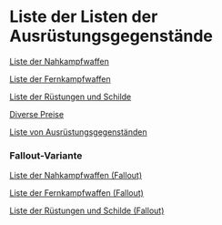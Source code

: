 # Liste der Listen der Ausrüstungsgegenstände

[Liste der Nahkampfwaffen](Liste_der_Nahkampfwaffen.md)

[Liste der Fernkampfwaffen](Liste_der_Fernkampfwaffen.md)

[Liste der Rüstungen und Schilde](Liste_der_Rüstungen_und_Schilde.md)

[Diverse Preise](Diverse_Preise.md)

[Liste von Ausrüstungsgegenständen](Liste_von_Ausrüstungsgegenständen.md)



### Fallout-Variante

[Liste der Nahkampfwaffen (Fallout)](Liste_der_Nahkampfwaffen_(Fallout).md)

[Liste der Fernkampfwaffen (Fallout)](Liste_der_Fernkampfwaffen_(Fallout).md)

[Liste der Rüstungen und Schilde (Fallout)](Liste_der_Rüstungen_und_Schilde_(Fallout).md)
